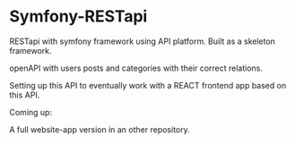 # Symfony-RESTapi

RESTapi with symfony framework using API platform. Built as a skeleton framework.

openAPI with users posts and categories with their correct relations.

Setting up this API to eventually work with a REACT frontend app based on this API. 

Coming up: 

A full website-app version in an other repository.
